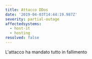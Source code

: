 ```yaml
---
title: Attacco DDos
date: '2019-04-03T14:44:19.987Z'
severity: partial-outage
affectedsystems:
  - host-it
  - hosting
resolved: false
---
```

L'attacco ha mandato tutto in fallimento

<!--- language code: it -->
